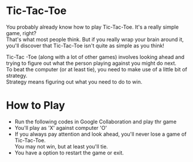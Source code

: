 # Tic-Tac-Toe
You probably already know how to play Tic-Tac-Toe. It's a really simple game, right?<br> That's what most people think. But if you really wrap your brain around it,<br> you'll discover that Tic-Tac-Toe isn't quite as simple as you think!

Tic-Tac -Toe (along with a lot of other games) involves looking ahead and trying to figure out what the person playing against you might do next.<br>
To beat the computer (or at least tie), you need to make use of a little bit of strategy.<br> Strategy means figuring out what you need to do to win.


# How to Play
* Run the following codes in Google Collaboration and play thr game 
* You'll play as 'X' against computer 'O'
* If you always pay attention and look ahead, you'll never lose a game of Tic-Tac-Toe.<br> You may not win, but at least you'll tie.
* You have a option to restart the game or exit.
